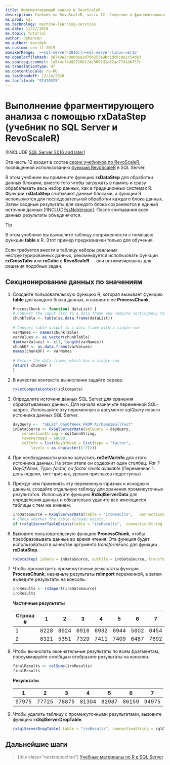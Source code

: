 ```yaml
---
title: Фрагментирующий анализ в RevoScaleR
description: Учебник по RevoScaleR, часть 12. Сведения о фрагментировании данных для распределенного анализа с помощью языка R на SQL Server.
ms.prod: sql
ms.technology: machine-learning-services
ms.date: 11/27/2018
ms.topic: tutorial
author: dphansen
ms.author: davidph
ms.custom: seo-lt-2019
monikerRange: '>=sql-server-2016||>=sql-server-linux-ver15'
ms.openlocfilehash: 38749e2c0e0bea1d70b253a9bc1dcbcae1c54de3
ms.sourcegitcommit: 1a544cf4dd2720b124c3697d1e62ae7741db757c
ms.translationtype: HT
ms.contentlocale: ru-RU
ms.lasthandoff: 12/14/2020
ms.locfileid: "97470525"
---
```

# <a name="perform-chunking-analysis-using-rxdatastep-sql-server-and-revoscaler-tutorial"></a>Выполнение фрагментирующего анализа с помощью rxDataStep (учебник по SQL Server и RevoScaleR)
[!INCLUDE [SQL Server 2016 and later](../../includes/applies-to-version/sqlserver2016.md)]

Эта часть 12 входит в состав [серии учебников по RevoScaleR](deepdive-data-science-deep-dive-using-the-revoscaler-packages.md), посвященной использованию [функций RevoScaleR](/machine-learning-server/r-reference/revoscaler/revoscaler) в SQL Server.

В этом учебнике вы примените функцию **rxDataStep** для обработки данных блоками, вместо того чтобы загружать в память и сразу обрабатывать весь набор данных, как в традиционных системах R. Функции **rxDataStep** считывают данные блоками, а функции R используются для последовательной обработки каждого блока данных. Затем сводные результаты для каждого блока сохраняются в единый источник данных [!INCLUDE[ssNoVersion](../../includes/ssnoversion-md.md)]. После считывания всех данных результаты объединяются.

> [!TIP]
> В этом учебнике вы вычислите таблицу сопряженности с помощью функции **table** в R. Этот пример предназначен только для обучения. 
> 
> Если требуется внести в таблицу наборы реальных неструктурированных данных, рекомендуется использовать функции **rxCrossTabs** или **rxCube** в **RevoScaleR** — они оптимизированы для решения подобных задач.

## <a name="partition-data-by-values"></a>Секционирование данных по значениям

1. Создайте пользовательскую функцию R, которая вызывает функцию **table** для каждого блока данных, и назовите ее **ProcessChunk**.
  
    ```R
    ProcessChunk <- function( dataList) {
    # Convert the input list to a data frame and compute contingency table
    chunkTable <- table(as.data.frame(dataList))
  
    # Convert table output to a data frame with a single row
    varNames <- names(chunkTable)
    varValues <- as.vector(chunkTable)
    dim(varValues) <- c(1, length(varNames))
    chunkDF <- as.data.frame(varValues)
    names(chunkDF) <- varNames
  
    # Return the data frame, which has a single row
    return( chunkDF )
    }
    ```

2. В качестве контекста вычисления задайте сервер.
  
    ```R
    rxSetComputeContext(sqlCompute)
    ```
  
3. Определите источник данных SQL Server для хранения обрабатываемых данных. Для начала назначьте переменной SQL-запрос. Используйте эту переменную в аргументе *sqlQuery* нового источника данных SQL Server.
  
    ```R
    dayQuery <-  "SELECT DayOfWeek FROM AirDemoSmallTest"
    inDataSource <- RxSqlServerData(sqlQuery = dayQuery,
        connectionString = sqlConnString,
        rowsPerRead = 50000,
        colInfo = list(DayOfWeek = list(type = "factor",
            levels = as.character(1:7))))
    ```

4. При необходимости можно запустить **rxGetVarInfo** для этого источника данных. На этом этапе он содержит один столбец. *Var 1: DayOfWeek, Type: factor, no factor levels available* (Переменная 1: день недели, тип: признак, уровни признаков недоступны)
     
5. Прежде чем применять эту переменную-признак к исходным данным, создайте отдельную таблицу для хранения промежуточных результатов. Используйте функцию **RxSqlServerData** для определения данных и обязательно удалите все имеющиеся таблицы с тем же именем.
  
    ```R
    iroDataSource = RxSqlServerData(table = "iroResults",   connectionString = sqlConnString)
    # Check whether the table already exists.
    if (rxSqlServerTableExists(table = "iroResults",  connectionString = sqlConnString))  { rxSqlServerDropTable( table = "iroResults", connectionString = sqlConnString) }
    ```
  
7.  Вызовите пользовательскую функцию **ProcessChunk**, чтобы преобразовывать данные во время чтения. Эта функция будет использоваться в качестве аргумента *transformFunc* для функции **rxDataStep**.
  
    ```R
    rxDataStep( inData = inDataSource, outFile = iroDataSource, transformFunc = ProcessChunk, overwrite = TRUE)
    ```
  
8.  Чтобы просмотреть промежуточные результаты функции **ProcessChunk**, назначьте результаты **rxImport** переменной, а затем выведите результаты на консоль.
  
    ```R
    iroResults <- rxImport(iroDataSource)
    iroResults
    ```

    **Частичные результаты**

    | Строка \# |    1  |   2   |  3   |  4   |  5  |   6   |  7 |
    | --- | ---  | --- | ---  |  ---  | ---  | ---  | --- |
    | 1 | 8228 | 8924 | 6916 | 6932 | 6944 | 5602 | 6454 |
    | 2  | 8321  | 5351 | 7329 | 7411 | 7409 | 6487 | 7692 |

9. Чтобы вычислить окончательные результаты по всем фрагментам, просуммируйте столбцы и отобразите результаты на консоли.

    ```R
    finalResults <- colSums(iroResults)
    finalResults
    ```

    **Результаты**

    1  |   2  |   3  |   4  |   5  |   6  |   7
    ---  |   ---  |   ---  |   ---  |   ---  |   ---  |   ---
    97975 | 77725 | 78875 | 81304 | 82987 | 86159 | 94975 

10. Чтобы удалить таблицу с промежуточными результатами, вызовите функцию **rxSqlServerDropTable**.
  
    ```R
    rxSqlServerDropTable( table = "iroResults", connectionString = sqlConnString)
    ```

## <a name="next-steps"></a>Дальнейшие шаги

> [!div class="nextstepaction"]
> [Учебные материалы по R в SQL Server](./r-tutorials.md)